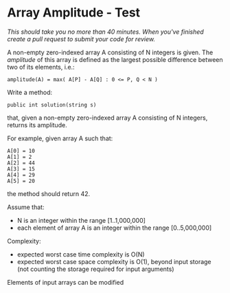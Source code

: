 # Array Amplitude - Test

_This should take you no more than 40 minutes._
_When you've finished create a pull request to submit your code for review._

A non-empty zero-indexed array A consisting of N integers is given. The _amplitude_ of this array is defined as the largest possible difference between two of its elements, i.e.:

    amplitude(A) = max( A[P] - A[Q] : 0 <= P, Q < N )
  
Write a method:

    public int solution(string s)

that, given a non-empty zero-indexed array A consisting of N integers, returns its amplitude.

For example, given array A such that:

    A[0] = 10
    A[1] = 2
    A[2] = 44
    A[3] = 15
    A[4] = 29
    A[5] = 20
    
the method should return 42.

Assume that:

* N is an integer within the range [1..1,000,000]
* each element of array A is an integer within the range [0..5,000,000]

Complexity:

* expected worst case time complexity is O(N)
* expected worst case space complexity is O(1), beyond input storage (not counting the storage required for input arguments)

Elements of input arrays can be modified
